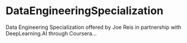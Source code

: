 # DataEngineeringSpecialization
Data Engineering Specialization offered by Joe Reis in partnership with DeepLearning.AI through Coursera...
